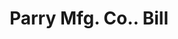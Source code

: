 ---
doi: 10.7916/D82J7PTV
date_other: '1912'
date_other_textual: '1912'
form: printed ephemera
genre:
- Invoices
name:
- Parry Mfg. Co.
object_in_context_url: https://biggert.cul.columbia.edu/items/view/ave_biggert_00291
subject_hierarchical_geographic:
- Indianapolis, Indiana, United States
subject_name:
- Parry Mfg. Co.
title: Parry Mfg. Co.. Bill
sort_title: Parry Mfg. Co.. Bill
call_number: ave_biggert_00291
coordinates:
- 39.791,-86.148
pid: ave_biggert_00291
identifiers: ave_biggert_00291
thumbnail: https://derivativo-2.library.columbia.edu/iiif/2/ldpd:344266/full/!256,256/0/native.jpg
permalink: "/items/ave_biggert_00291/"
layout: iiif-image-page
---